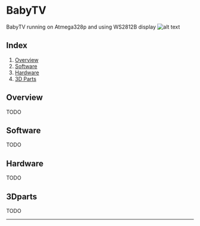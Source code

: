 # BabyTV
BabyTV running on Atmega328p and using WS2812B display
![alt text][logo]

## Index
 1. [Overview](#overview)
 3. [Software](#software)
 4. [Hardware](#hardware)
 5. [3D Parts](#3dparts)

## Overview
TODO

## Software
TODO 
 
## Hardware
TODO


## 3Dparts
TODO

----




[logo]: https://github.com/workinghard/BabyTV/raw/master/images/BabyTV_Icon.png "Logo"

